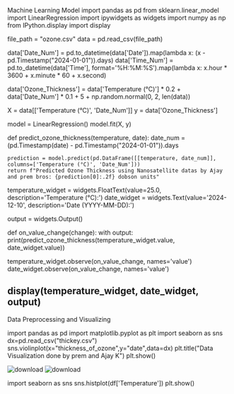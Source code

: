 Machine Learning Model
import pandas as pd
from sklearn.linear_model import LinearRegression
import ipywidgets as widgets
import numpy as np
from IPython.display import display

file_path = "ozone.csv"
data = pd.read_csv(file_path)

data['Date_Num'] = pd.to_datetime(data['Date']).map(lambda x: (x - pd.Timestamp("2024-01-01")).days)
data['Time_Num'] = pd.to_datetime(data['Time'], format='%H:%M:%S').map(lambda x: x.hour * 3600 + x.minute * 60 + x.second)

data['Ozone_Thickness'] = data['Temperature (°C)'] * 0.2 + data['Date_Num'] * 0.1 + 5 + np.random.normal(0, 2, len(data))

X = data[['Temperature (°C)', 'Date_Num']]
y = data['Ozone_Thickness']

model = LinearRegression()
model.fit(X, y)

def predict_ozone_thickness(temperature, date):
    date_num = (pd.Timestamp(date) - pd.Timestamp("2024-01-01")).days

    prediction = model.predict(pd.DataFrame([[temperature, date_num]], columns=['Temperature (°C)', 'Date_Num']))
    return f"Predicted Ozone Thickness using Nanosatellite datas by Ajay and prem bros: {prediction[0]:.2f} dobson units"

temperature_widget = widgets.FloatText(value=25.0, description='Temperature (°C):')
date_widget = widgets.Text(value='2024-12-10', description='Date (YYYY-MM-DD):')

output = widgets.Output()

def on_value_change(change):
    with output:
        print(predict_ozone_thickness(temperature_widget.value, date_widget.value))

temperature_widget.observe(on_value_change, names='value')
date_widget.observe(on_value_change, names='value')

display(temperature_widget, date_widget, output)
------------------------------------------------------------------------------------------------------------------------


Data Preprocessing and Visualizing





import pandas as pd
import matplotlib.pyplot as plt
import seaborn as sns
dx=pd.read_csv("thickey.csv")
sns.violinplot(x="thickness_of_ozone",y="date",data=dx)
plt.title("Data Visualization done by prem and Ajay K")
plt.show()

![download](https://github.com/user-attachments/assets/4bd48948-ceed-46c4-9b60-9e7d192adfd4)
![download](https://github.com/user-attachments/assets/9bd3a076-d6e1-457e-b3b4-b62f9d66a9cf)


import seaborn as sns
sns.histplot(df['Temperature'])
plt.show()






